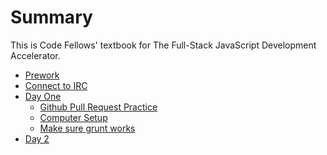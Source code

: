 # Summary

This is Code Fellows' textbook for The Full-Stack JavaScript Development
Accelerator.

* [Prework](prework/README.md)
* [Connect to IRC](communication/connect_to_irc.md)
* [Day One](day1/README.md)
  * [Github Pull Request Practice](day1/pull_request_practice.md)
  * [Computer Setup](day1/computer_setup.md)
  * [Make sure grunt works](day/initial_toolchain_practice.md)
* [Day 2](day2/README.md)